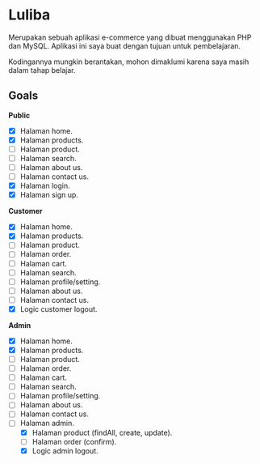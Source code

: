 # Luliba

Merupakan sebuah aplikasi e-commerce yang dibuat menggunakan PHP dan MySQL. Aplikasi ini saya buat dengan tujuan untuk pembelajaran.

Kodingannya mungkin berantakan, mohon dimaklumi karena saya masih dalam tahap belajar.

## Goals

**Public**

- [x] Halaman home.
- [x] Halaman products.
- [ ] Halaman product.
- [ ] Halaman search.
- [ ] Halaman about us.
- [ ] Halaman contact us.
- [x] Halaman login.
- [x] Halaman sign up.

**Customer**

- [x] Halaman home.
- [x] Halaman products.
- [ ] Halaman product.
- [ ] Halaman order.
- [ ] Halaman cart.
- [ ] Halaman search.
- [ ] Halaman profile/setting.
- [ ] Halaman about us.
- [ ] Halaman contact us.
- [x] Logic customer logout.

**Admin**

- [x] Halaman home.
- [x] Halaman products.
- [ ] Halaman product.
- [ ] Halaman order.
- [ ] Halaman cart.
- [ ] Halaman search.
- [ ] Halaman profile/setting.
- [ ] Halaman about us.
- [ ] Halaman contact us.
- [ ] Halaman admin.
  - [x] Halaman product (findAll, create, update).
  - [ ] Halaman order (confirm).
  - [x] Logic admin logout.